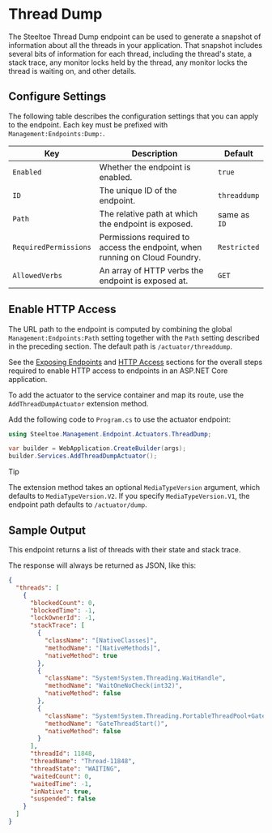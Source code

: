 # Thread Dump

The Steeltoe Thread Dump endpoint can be used to generate a snapshot of information about all the threads in your application. That snapshot includes several bits of information for each thread, including the thread's state, a stack trace, any monitor locks held by the thread, any monitor locks the thread is waiting on, and other details.

## Configure Settings

The following table describes the configuration settings that you can apply to the endpoint.
Each key must be prefixed with `Management:Endpoints:Dump:`.

| Key | Description | Default |
| --- | --- | --- |
| `Enabled` | Whether the endpoint is enabled. | `true` |
| `ID` | The unique ID of the endpoint. | `threaddump` |
| `Path` | The relative path at which the endpoint is exposed. | same as `ID` |
| `RequiredPermissions` | Permissions required to access the endpoint, when running on Cloud Foundry. | `Restricted` |
| `AllowedVerbs` | An array of HTTP verbs the endpoint is exposed at. | `GET` |

## Enable HTTP Access

The URL path to the endpoint is computed by combining the global `Management:Endpoints:Path` setting together with the `Path` setting described in the preceding section.
The default path is `/actuator/threaddump`.

See the [Exposing Endpoints](./using-endpoints.md#exposing-endpoints) and [HTTP Access](./using-endpoints.md#http-access) sections for the overall steps required to enable HTTP access to endpoints in an ASP.NET Core application.

To add the actuator to the service container and map its route, use the `AddThreadDumpActuator` extension method.

Add the following code to `Program.cs` to use the actuator endpoint:

```csharp
using Steeltoe.Management.Endpoint.Actuators.ThreadDump;

var builder = WebApplication.CreateBuilder(args);
builder.Services.AddThreadDumpActuator();
```

> [!TIP]
> The extension method takes an optional `MediaTypeVersion` argument, which defaults to `MediaTypeVersion.V2`. If you specify `MediaTypeVersion.V1`, the endpoint path defaults to `/actuator/dump`.

## Sample Output

This endpoint returns a list of threads with their state and stack trace.

The response will always be returned as JSON, like this:

```json
{
  "threads": [
    {
      "blockedCount": 0,
      "blockedTime": -1,
      "lockOwnerId": -1,
      "stackTrace": [
        {
          "className": "[NativeClasses]",
          "methodName": "[NativeMethods]",
          "nativeMethod": true
        },
        {
          "className": "System!System.Threading.WaitHandle",
          "methodName": "WaitOneNoCheck(int32)",
          "nativeMethod": false
        },
        {
          "className": "System!System.Threading.PortableThreadPool+GateThread",
          "methodName": "GateThreadStart()",
          "nativeMethod": false
        }
      ],
      "threadId": 11848,
      "threadName": "Thread-11848",
      "threadState": "WAITING",
      "waitedCount": 0,
      "waitedTime": -1,
      "inNative": true,
      "suspended": false
    }
  ]
}
```
